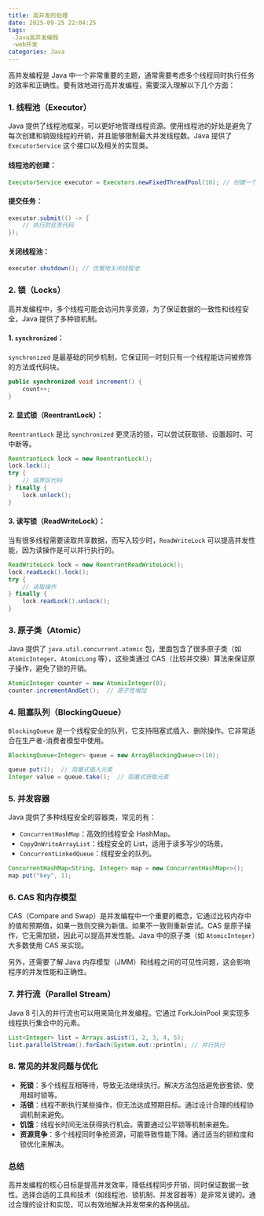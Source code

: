 ```yaml
---
title: 高并发的处理
date: 2025-09-25 22:04:25
tags:
 -Java高并发编程
 -web开发
categories: Java
---
```

高并发编程是 Java 中一个非常重要的主题，通常需要考虑多个线程同时执行任务的效率和正确性。要有效地进行高并发编程，需要深入理解以下几个方面：
<!-- more -->
### 1. **线程池（Executor）**

Java 提供了线程池框架，可以更好地管理线程资源。使用线程池的好处是避免了每次创建和销毁线程的开销，并且能够限制最大并发线程数。Java 提供了 `ExecutorService` 这个接口以及相关的实现类。

#### 线程池的创建：

```java
ExecutorService executor = Executors.newFixedThreadPool(10); // 创建一个固定大小的线程池
```

#### 提交任务：

```java
executor.submit(() -> {
    // 执行的任务代码
});
```

#### 关闭线程池：

```java
executor.shutdown(); // 优雅地关闭线程池
```

### 2. **锁（Locks）**

高并发编程中，多个线程可能会访问共享资源，为了保证数据的一致性和线程安全，Java 提供了多种锁机制。

#### 1. **`synchronized`**：

`synchronized` 是最基础的同步机制，它保证同一时刻只有一个线程能访问被修饰的方法或代码块。

```java
public synchronized void increment() {
    count++;
}
```

#### 2. **显式锁（ReentrantLock）**：

`ReentrantLock` 是比 `synchronized` 更灵活的锁，可以尝试获取锁、设置超时、可中断等。

```java
ReentrantLock lock = new ReentrantLock();
lock.lock();
try {
    // 临界区代码
} finally {
    lock.unlock();
}
```

#### 3. **读写锁（ReadWriteLock）**：

当有很多线程需要读取共享数据，而写入较少时，`ReadWriteLock` 可以提高并发性能，因为读操作是可以并行执行的。

```java
ReadWriteLock lock = new ReentrantReadWriteLock();
lock.readLock().lock();
try {
    // 读取操作
} finally {
    lock.readLock().unlock();
}
```

### 3. **原子类（Atomic）**

Java 提供了 `java.util.concurrent.atomic` 包，里面包含了很多原子类（如 `AtomicInteger`、`AtomicLong` 等），这些类通过 CAS（比较并交换）算法来保证原子操作，避免了锁的开销。

```java
AtomicInteger counter = new AtomicInteger(0);
counter.incrementAndGet();  // 原子性增加
```

### 4. **阻塞队列（BlockingQueue）**

`BlockingQueue` 是一个线程安全的队列，它支持阻塞式插入、删除操作。它非常适合在生产者-消费者模型中使用。

```java
BlockingQueue<Integer> queue = new ArrayBlockingQueue<>(10);

queue.put(1);  // 阻塞式插入元素
Integer value = queue.take();  // 阻塞式获取元素
```

### 5. **并发容器**

Java 提供了多种线程安全的容器类，常见的有：

* `ConcurrentHashMap`：高效的线程安全 HashMap。
* `CopyOnWriteArrayList`：线程安全的 List，适用于读多写少的场景。
* `ConcurrentLinkedQueue`：线程安全的队列。

```java
ConcurrentHashMap<String, Integer> map = new ConcurrentHashMap<>();
map.put("key", 1);
```

### 6. **CAS 和内存模型**

CAS（Compare and Swap）是并发编程中一个重要的概念，它通过比较内存中的值和预期值，如果一致则交换为新值。如果不一致则重新尝试。CAS 是原子操作，它无需加锁，因此可以提高并发性能。Java 中的原子类（如 `AtomicInteger`）大多数使用 CAS 来实现。

另外，还需要了解 Java 内存模型（JMM）和线程之间的可见性问题，这会影响程序的并发性能和正确性。

### 7. **并行流（Parallel Stream）**

Java 8 引入的并行流也可以用来简化并发编程。它通过 ForkJoinPool 来实现多线程执行集合中的元素。

```java
List<Integer> list = Arrays.asList(1, 2, 3, 4, 5);
list.parallelStream().forEach(System.out::println); // 并行执行
```

### 8. **常见的并发问题与优化**

* **死锁**：多个线程互相等待，导致无法继续执行。解决方法包括避免嵌套锁、使用超时锁等。
* **活锁**：线程不断执行某些操作，但无法达成预期目标。通过设计合理的线程协调机制来避免。
* **饥饿**：线程长时间无法获得执行机会。需要通过公平锁等机制来避免。
* **资源竞争**：多个线程同时争抢资源，可能导致性能下降。通过适当的锁粒度和锁优化来解决。

### 总结

高并发编程的核心目标是提高并发效率，降低线程同步开销，同时保证数据一致性。选择合适的工具和技术（如线程池、锁机制、并发容器等）是非常关键的。通过合理的设计和实现，可以有效地解决并发带来的各种挑战。


